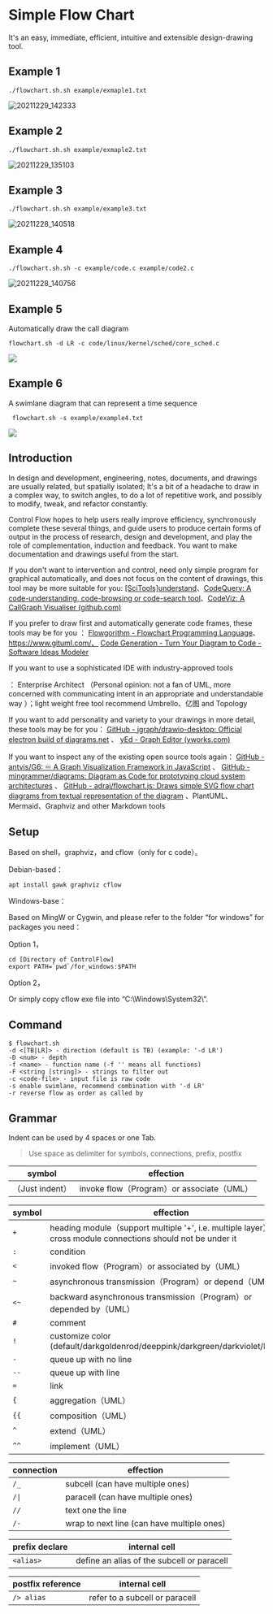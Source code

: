 # **Simple Flow Chart**

It's an easy, immediate, efficient, intuitive and extensible design-drawing tool.



## Example 1

```
./flowchart.sh.sh example/exmaple1.txt
```

![20211229_142333](example/20211229_142333.svg)

## Example 2

```
./flowchart.sh.sh example/exmaple2.txt
```

![20211229_135103](example/20211229_135103.svg)

## Example 3

```
./flowchart.sh.sh example/example3.txt
```

![20211228_140518](example/20211228_140518.svg)

## Example 4

```
./flowchart.sh.sh -c example/code.c example/code2.c
```

![20211228_140756](example/20211228_140756.svg)

## Example 5

Automatically draw the call diagram

```
flowchart.sh -d LR -c code/linux/kernel/sched/core_sched.c
```

![](example/20220303_084130.svg)



## Example 6

A swimlane diagram that can represent a time sequence

```
 flowchart.sh -s example/example4.txt
```

![](example/20220303_100329.svg)



## Introduction

In design and development, engineering, notes, documents, and drawings are usually related, but spatially isolated; It's a bit of a headache to draw in a complex way, to switch angles, to do a lot of repetitive work, and possibly to modify, tweak, and refactor constantly.  

 

Control Flow hopes to help users really improve efficiency, synchronously complete these several things, and guide users to produce certain forms of output in the process of research, design and development, and play the role of complementation, induction and feedback. You want to make documentation and drawings useful from the start.  

 

If you don't want to intervention and control, need only simple program for graphical automatically, and does not focus on the content of drawings, this tool may be more suitable for you: [[SciTools]understand](https://www.scitools.com/)、[CodeQuery: A code-understanding, code-browsing or code-search tool](https://github.com/ruben2020/codequery)、[CodeViz: A CallGraph Visualiser (github.com)](https://github.com/petersenna/codeviz)

 

If you prefer to draw first and automatically generate code frames, these tools may be for you  ： [Flowgorithm - Flowchart Programming Language](http://flowgorithm.org/)、https://www.gituml.com/、 [Code Generation - Turn Your Diagram to Code - Software Ideas Modeler](https://www.softwareideas.net/code-generation-diagram-to-code) 



If you want to use a sophisticated IDE with industry-approved tools

： Enterprise Architect （Personal opinion: not a fan of UML, more concerned with communicating intent in an appropriate and understandable way  ）；light weight free tool recommend Umbrello、亿图 and Topology

If you want to add personality and variety to your drawings in more detail, these tools may be for you： [GitHub - jgraph/drawio-desktop: Official electron build of diagrams.net](https://github.com/jgraph/drawio-desktop) 、 [yEd - Graph Editor (yworks.com)](https://www.yworks.com/products/yed) 

If you want to inspect any of the existing open source tools again： [GitHub - antvis/G6: ♾ A Graph Visualization Framework in JavaScript](https://github.com/antvis/G6) 、 [GitHub - mingrammer/diagrams: Diagram as Code for prototyping cloud system architectures](https://github.com/mingrammer/diagrams) 、 [GitHub - adrai/flowchart.js: Draws simple SVG flow chart diagrams from textual representation of the diagram](https://github.com/adrai/flowchart.js) 、PlantUML、Mermaid、Graphviz and other Markdown tools



## Setup

Based on shell，graphviz，and cflow（only for c code）。

Debian-based：

```
apt install gawk graphviz cflow
```



Windows-base：

Based on MingW or Cygwin, and please refer to the folder “for windows” for packages you need：

Option 1，

```
cd [Directory of ControlFlow]
export PATH=`pwd`/for_windows:$PATH
```

Option 2，

Or simply copy cflow exe file into “C:\Windows\System32\”.



## Command

```
$ flowchart.sh
-d <[TB|LR]> - direction (default is TB) (example: '-d LR')
-D <num> - depth
-f <name> - function name (-f '' means all functions)
-F <string [string]> - strings to filter out
-c <code-file> - input file is raw code
-s enable swimlane, recommend combination with '-d LR'
-r reverse flow as order as called by
```



## Grammar

Indent can be used by 4 spaces or one Tab.

> Use space as delimiter for symbols, connections, prefix, postfix

| symbol                | effection                                 |
| --------------------- | ----------------------------------------- |
| <none>（Just indent） | invoke flow（Program）or associate（UML）  |

| symbol | effection                                                    |
| ------ | ------------------------------------------------------------ |
| `+`    | heading module（support multiple '+', i.e. multiple layer），but cross module connections should not be under it |
| `:`    | condition                                                    |
| `<`    | invoked flow（Program）or associated by（UML）               |
| `~`    | asynchronous transmission（Program）or depend（UML）         |
| `<~`   | backward asynchronous transmission（Program）or depended by（UML） |
| `#`    | comment                                                      |
| `!`    | customize color (default/darkgoldenrod/deeppink/darkgreen/darkviolet/blue/...) |
| `-`    | queue up with no line                                        |
| `--`   | queue up with line                                           |
| `=`    | link                                                         |
| `{`    | aggregation（UML）                                           |
| `{{`   | composition（UML）                                           |
| `^`    | extend（UML）                                                |
| `^^`   | implement（UML）                                             |

| connection | effection                                  |
| ---------- | ------------------------------------------ |
| `/_`       | subcell (can have multiple ones)           |
| `/\|`       | paracell (can have multiple ones)         |
| `//`       | text one the line                          |
| `/-`       | wrap to next line (can have multiple ones) |

| prefix declare | internal cell                              |
| -------------- | ------------------------------------------ |
| `<alias>`      | define an alias of the subcell or paracell |

| postfix reference | internal cell                  |
| ----------------- | ------------------------------ |
| `/> alias`        | refer to a subcell or paracell |
